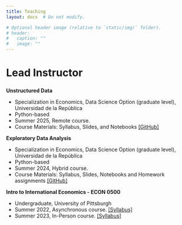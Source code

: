 ```yaml
---
title: Teaching
layout: docs  # Do not modify.

# Optional header image (relative to `static/img/` folder).
# header:
#   caption: ""
#   image: ""
---
```

# Lead Instructor

### 
**Unstructured Data** 
* Specialization in Economics, Data Science Option (graduate level), Universidad de la República
* Python-based
* Summer 2025, Remote course. 
* Course Materials: Syllabus, Slides, and Notebooks [[GitHub]](https://github.com/guillelezama/unstructured-data-course)

**Exploratory Data Analysis** 
* Specialization in Economics, Data Science Option (graduate level), Universidad de la República
* Python-based
* Summer 2024, Hybrid course. 
* Course Materials: Syllabus, Slides, Notebooks and Homework assignments [[GitHub]](https://github.com/guillelezama/eda_course)

**Intro to International Economics - ECON 0500** 
* Undergraduate, University of Pittsburgh 
* Summer 2022, Asynchronous course. [[Syllabus]](../../uploads/ECON0500_S22.pdf)
* Summer 2023, In-Person course. [[Syllabus]](../../uploads/ECON0500_S23.pdf)
